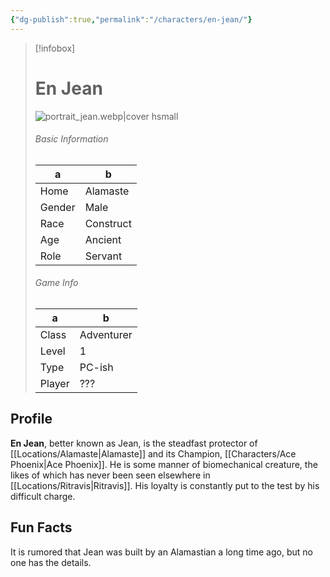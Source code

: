 ```yaml
---
{"dg-publish":true,"permalink":"/characters/en-jean/"}
---
```


> [!infobox]
> # En Jean
> ![portrait_jean.webp|cover hsmall](/img/user/z_Assets/portrait_jean.webp)
> ###### Basic Information
> a | b  |
> ---|---|
> Home | Alamaste |
> Gender | Male |
> Race | Construct |
> Age | Ancient |
> Role | Servant |
> ###### Game Info
> a | b  |
> ---|---|
> Class | Adventurer |
> Level | 1 |
> Type | PC-ish |
> Player | ??? |

## Profile
**En Jean**, better known as Jean, is the steadfast protector of [[Locations/Alamaste\|Alamaste]] and its Champion, [[Characters/Ace Phoenix\|Ace Phoenix]]. He is some manner of biomechanical creature, the likes of which has never been seen elsewhere in [[Locations/Ritravis\|Ritravis]]. His loyalty is constantly put to the test by his difficult charge.

## Fun Facts
It is rumored that Jean was built by an Alamastian a long time ago, but no one has the details.